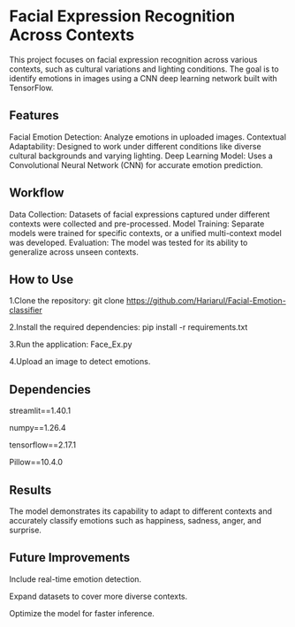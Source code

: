 # Facial Expression Recognition Across Contexts
This project focuses on facial expression recognition across various contexts, such as cultural variations and lighting conditions. The goal is to identify emotions in images using a CNN deep learning network built with TensorFlow.

## Features
Facial Emotion Detection: Analyze emotions in uploaded images.
Contextual Adaptability: Designed to work under different conditions like diverse cultural backgrounds and varying lighting.
Deep Learning Model: Uses a Convolutional Neural Network (CNN) for accurate emotion prediction.

## Workflow
Data Collection: Datasets of facial expressions captured under different contexts were collected and pre-processed.
Model Training: Separate models were trained for specific contexts, or a unified multi-context model was developed.
Evaluation: The model was tested for its ability to generalize across unseen contexts.

## How to Use
1.Clone the repository:
git clone https://github.com/Hariarul/Facial-Emotion-classifier

2.Install the required dependencies:
pip install -r requirements.txt

3.Run the application:
Face_Ex.py

4.Upload an image to detect emotions.

## Dependencies
streamlit==1.40.1

numpy==1.26.4

tensorflow==2.17.1

Pillow==10.4.0

## Results
The model demonstrates its capability to adapt to different contexts and accurately classify emotions such as happiness, sadness, anger, and surprise.

## Future Improvements
Include real-time emotion detection.

Expand datasets to cover more diverse contexts.

Optimize the model for faster inference.









